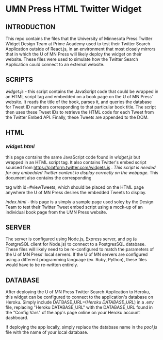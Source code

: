 # UMN Press HTML Twitter Widget

## INTRODUCTION
This repo contains the files that the University of Minnesota Press Twitter Widget Design Team at Prime Academy used to test their Twitter Search Application outside of React.js, in an environment that most closely mirrors that in which the U of MN Press will likely deploy the widget on their website.  These files were used to simulate how the Twitter Search Application could connect to an external website.

## SCRIPTS
*widget.js* - this script contains the JavaScript code that could be wrapped in an HTML script tag and embedded on a book page on the U of MN Press' website.  It reads the title of the book, parses it, and queries the database for Tweet ID numbers corresponding to that particular book title.  The script then uses these Tweet IDs to retrieve the HTML code for each Tweet from the Twitter Embed API.  Finally, these Tweets are appended to the DOM.


## HTML
### *widget.html*
this page contains the same JavaScript code found in *widget.js* but wrapped in an HTML script tag.  It also contains Twitter's embed script sourced from https://platform.twitter.com/widgets.js . *This script is needed for any embedded Twitter content to display correctly on the webpage*.  This document also contains the corresponding <div> tag with id=#viewTweets, which should be placed on the HTML page anywhere the U of MN Press desires the embedded Tweets to display.  

*index.html* - this page is a simply a sample page used soley by the Design Team to test their Twitter Tweet embed script using a mock-up of an individual book page from the UMN Press website.


## SERVER
The server is configured using Node.js, Express server, and pg (a PostgreSQL client for Node.js) to connect to a PostgresSQL database.  These files will likely need to be re-configured to match the parameters of the U of MN Press' local servers.  If the U of MN servers are configured using a different programming language (ex. Ruby, Python), these files would have to be re-written entirely.


## DATABASE
After deploying the U of MN Press Twitter Search Application to Heroku, this widget can be configured to connect to the application's database on Heroku.  Simply include DATBASE_URL=(*Heroku DATABASE_URL*) in a .env file, replacing "Heroku DATABASE_URL" with the DATABASE_URL found in the "Config Vars" of the app's page online on your Heroku account dashboard.

If deploying the app locally, simply replace the database name in the *pool.js* file with the name of your local database.